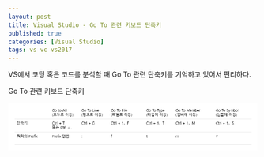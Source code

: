 ```yaml
---
layout: post
title: Visual Studio - Go To 관련 키보드 단축키
published: true
categories: [Visual Studio]
tags: vs vc vs2017
---
```

VS에서 코딩 혹은 코드를 분석할 때 Go To 관련 단축키를 기억하고 있어서 편리하다.  
  
Go To 관련 키보드 단축키    
      
![](/images/vs/vs_2017_0712_01.PNG)  
  
  
